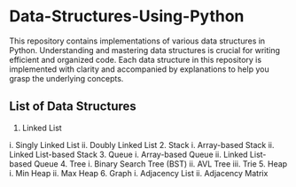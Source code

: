 # Data-Structures-Using-Python

This repository contains implementations of various data structures in Python. Understanding and mastering data structures is crucial for writing efficient and organized code. Each data structure in this repository is implemented with clarity and accompanied by explanations to help you grasp the underlying concepts.

## List of Data Structures
1. Linked List

i. Singly Linked List
ii. Doubly Linked List
2. Stack
i. Array-based Stack
ii. Linked List-based Stack
3. Queue
i. Array-based Queue
ii. Linked List-based Queue
4. Tree
i. Binary Search Tree (BST)
ii. AVL Tree
iii. Trie
5. Heap
i. Min Heap
ii. Max Heap
6. Graph
i. Adjacency List
ii. Adjacency Matrix
